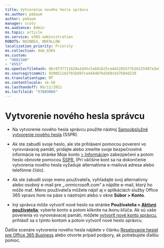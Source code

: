 ```yaml
---
title: Vytvorenie nového hesla správcu
ms.author: pebaum
author: pebaum
manager: scotv
ms.audience: Admin
ms.topic: article
ms.service: o365-administration
ROBOTS: NOINDEX, NOFOLLOW
localization_priority: Priority
ms.collection: Adm_O365
ms.custom:
- "9002340"
- "4553"
ms.openlocfilehash: 8bc0737711820a1d45c5ab81625cede5285577b16225497a3e86e64b3cf24ed1
ms.sourcegitcommit: 920051182781bd97ce4d4d6fbd268cb37b84d239
ms.translationtype: MT
ms.contentlocale: sk-SK
ms.lasthandoff: 08/11/2021
ms.locfileid: "57883066"
---
```

# <a name="admin-password-reset"></a>Vytvorenie nového hesla správcu

- Na vytvorenie nového hesla správcu použite nástroj [Samoobslužné vytvorenie nového hesla](https://passwordreset.microsoftonline.com/) (SSPR).

- Ak ste zabudli svoje heslo, ale ste prihlásení pomocou poverení vo vyrovnávacej pamäti, pridajte alebo zmeňte svoje bezpečnostné informácie na stránke Moje konto [> Informácie](https://mysignins.microsoft.com/security-info)o zabezpečení a potom heslo obnovte pomocou [SSPR.](https://passwordreset.microsoftonline.com/) (Pri väčšine kont sa na dokončenie vytvorenia nového hesla vyžaduje alternatívna e-mailová adresa alebo telefónne číslo).

- Ak ste zabudli svoje meno používateľa, vyhľadajte svoj alternatívny alebo osobný e-mail pre „.onmicrosoft.com“ a nájdite e-mail, ktorý ho môže mať.  Meno používateľa môžete nájsť aj v aplikáciách služby Office 365 vpravo hore na páse s nástrojmi alebo v okne **Súbor > Konto**.

- Iný správca môže vytvoriť nové heslo na stránke **Používatelia > [Aktívni používatelia](https://portal.office.com/adminportal/home#/users)**; vyberte konto a potom kliknite na ikonu kľúča.  Ak sú vaše poverenia vo vyrovnávacej pamäti, môžete [vytvoriť nové konto správcu](https://portal.office.com/adminportal/home#/users), prihlásiť sa s týmto kontom a potom vytvoriť nové heslo správcu.

Ďalšie scenáre vytvorenia nového hesla nájdete v článku [Resetovanie hesiel pre Office 365 Business](https://docs.microsoft.com/microsoft-365/admin/add-users/reset-passwords) alebo otvorte prípad podpory, ak potrebujete ďalšiu pomoc.

